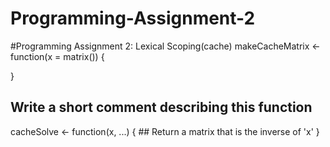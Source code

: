 # Programming-Assignment-2
#Programming Assignment 2: Lexical Scoping(cache)
makeCacheMatrix <- function(x = matrix()) {

}


## Write a short comment describing this function

cacheSolve <- function(x, ...) {
        ## Return a matrix that is the inverse of 'x'
}
